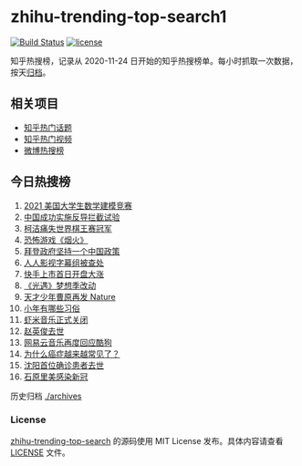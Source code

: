 # zhihu-trending-top-search1

[![Build Status](https://github.com/justjavac/zhihu-trending-top-search/workflows/ci/badge.svg?branch=main)](https://github.com/justjavac/zhihu-trending-top-search/actions)
[![license](https://img.shields.io/github/license/justjavac/zhihu-trending-top-search)](https://github.com/justjavac/zhihu-trending-top-search/blob/main/LICENSE)

知乎热搜榜，记录从 2020-11-24 日开始的知乎热搜榜单。每小时抓取一次数据，按天[归档](./archives)。

## 相关项目

- [知乎热门话题](https://github.com/justjavac/zhihu-trending-hot-questions)
- [知乎热门视频](https://github.com/justjavac/zhihu-trending-hot-video)
- [微博热搜榜](https://github.com/justjavac/weibo-trending-hot-search)

## 今日热搜榜

<!-- BEGIN -->
<!-- 最后更新时间 Fri Feb 05 2021 12:25:49 GMT+0800 (CST) -->
1. [2021 美国大学生数学建模竞赛](https://www.zhihu.com/search?q=2021美赛)
1. [中国成功实施反导拦截试验](https://www.zhihu.com/search?q=陆基中段反导)
1. [柯洁痛失世界棋王赛冠军](https://www.zhihu.com/search?q=柯洁)
1. [恐怖游戏《烟火》](https://www.zhihu.com/search?q=烟火)
1. [拜登政府坚持一个中国政策](https://www.zhihu.com/search?q=拜登政府)
1. [人人影视字幕组被查处](https://www.zhihu.com/search?q=人人影视字幕组)
1. [快手上市首日开盘大涨](https://www.zhihu.com/search?q=快手上市)
1. [《光遇》梦想季改动](https://www.zhihu.com/search?q=光遇)
1. [天才少年曹原再发 Nature](https://www.zhihu.com/search?q=曹原)
1. [小年有哪些习俗](https://www.zhihu.com/search?q=小年)
1. [虾米音乐正式关闭](https://www.zhihu.com/search?q=虾米音乐)
1. [赵英俊去世](https://www.zhihu.com/search?q=赵英俊去世)
1. [网易云音乐再度回应酷狗](https://www.zhihu.com/search?q=网易云酷狗)
1. [为什么癌症越来越常见了？](https://www.zhihu.com/search?q=癌症)
1. [沈阳首位确诊患者去世](https://www.zhihu.com/search?q=沈阳尹老太)
1. [石原里美感染新冠](https://www.zhihu.com/search?q=石原里美新冠)
<!-- END -->

历史归档 [./archives](./archives)

### License

[zhihu-trending-top-search](https://github.com/justjavac/zhihu-trending-top-search) 的源码使用 MIT License 发布。具体内容请查看 [LICENSE](./LICENSE) 文件。
